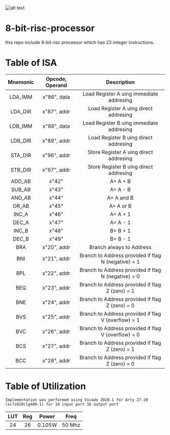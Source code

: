 ![alt text](https://github.com/tahasecen/vhdl-8-bit-risc-processor/blob/main/top_module.png?raw=true)
# 8-bit-risc-processor
 this repo include 8-bit risc processor which has 23 integer instructions.

# Table of ISA
  Mnemonic| Opcode, Operand | Description 
  :---:|:---:|:---:|
  LDA_IMM |x"86", data|Load Register A uing immediate addresing
  LDA_DIR |x"87", addr|Load Register A uing direct addresing
  LDB_IMM |x"88", data|Load Register B uing immediate addresing
  LDB_DIR |x"89", addr|Load Register B uing direct addresing
  STA_DIR |x"96", addr|Store Register A uing direct addresing
  STB_DIR |x"97", addr|Store Register B uing direct addresing      
  ADD_AB  |x"42"        |A= A + B|
  SUB_AB  |x"43"        |A= A - B|
  AND_AB  |x"44"        |A= A and B|
  OR_AB   |x"45"        |A= A or  B|
  INC_A   |x"46"        |A= A + 1|
  DEC_A   |x"47"        |A= A - 1|
  INC_B   |x"48"        |B= B + 1|
  DEC_B   |x"49"        |B= B - 1|  
  BRA     |x"20", addr|Branch always to Address|
  BNI     |x"21", addr|Branch to Address provided if flag N (negative) = 1|
  BPL     |x"22", addr|Branch to Address provided if flag N (negative) = 0|
  BEQ     |x"23", addr|Branch to Address provided if flag Z (zero) = 1 |
  BNE     |x"24", addr|Branch to Address provided if flag Z (zero) = 0 |
  BVS     |x"25", addr|Branch to Address provided if flag V (overflow) = 1 |
  BVC     |x"26", addr|Branch to Address provided if flag V (overflow) = 0 |
  BCS     |x"27", addr|Branch to Address provided if flag Z (zero) = 1 |
  BCC     |x"28", addr|Branch to Address provided if flag Z (zero) = 0|

# Table of Utilization
    Implementation was performed using Vivado 2020.1 for Arty Z7-20 (xc7z020clg400-1) for 10 input port 16 output port 
  LUT | Reg | Power | Freq 
  :---:|:---:|:---:|:---:|
  24  |26|0.105W|50 Mhz
